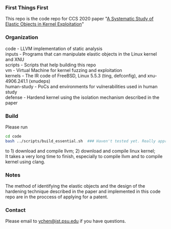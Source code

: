 ### First Things First
This repo is the code repo for CCS 2020 paper "[A Systematic Study of Elastic Objects in Kernel Exploitation](http://www.personal.psu.edu/yxc431/publications/ELOISE.pdf)"

### Organization
code - LLVM implementation of static analysis  
inputs - Programs that can manipulate elastic objects in the Linux kernel and XNU   
scripts - Scripts that help building this repo  
vm - Virtual Machine for kernel fuzzing and exploitation  
kernels - The IR code of FreeBSD, Linux 5.5.3 (ting, defconfig), and xnu-4906.241.1 (xnudeps)  
human-study - PoCs and environments for vulnerabilities used in human study  
defense - Hardend kernel using the isolation mechanism described in the paper  

### Build
Please run 
```bash
cd code
bash ../scripts/build_essential.sh  ### Haven't tested yet. Really appreciate if you can help testing
```
to 1) download and compile llvm; 2) download and compile linux kernel;  
It takes a very long time to finish, especially to compile llvm and to compile kernel using clang.

### Notes
The method of identifying the elastic objects and the design of the hardening technique described in the paper and implemented in this code repo are in the proccess of applying for a patent.

### Contact
Please email to ychen@ist.psu.edu if you have questions.
